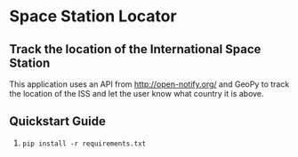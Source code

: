 # Space Station Locator
## Track the location of the International Space Station
This application uses an API from http://open-notify.org/ and GeoPy to track the location of the ISS and let the user know what country it is above.

## Quickstart Guide
1.  ```
    pip install -r requirements.txt
    ```
